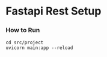 Fastapi Rest Setup
================================


### How to Run

```commandline
cd src/project
uvicorn main:app --reload
```
